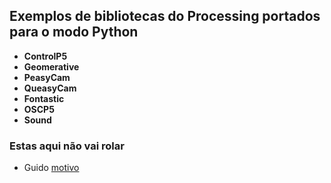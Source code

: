 

## Exemplos de bibliotecas do Processing portados para o modo Python


- **ControlP5** 
- **Geomerative** 
- **PeasyCam** 
- **QueasyCam**
- **Fontastic** 
- **OSCP5**
- **Sound**

### Estas aqui não vai rolar

- Guido [motivo](https://discourse.processing.org/t/guido-cannot-work-in-python-mode/9501/12)

